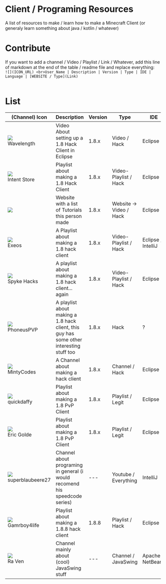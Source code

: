 # Client / Programing Resources
A list of resources to make / learn how to make a Minecraft Client (or generaly learn something about java / kotlin / whatever)


# Contribute
If you want to add a channel / Video / Playlist / Link / Whatever, add this line of markdown at the end of the table / readme file and replace everything:<br> `![](ICON_URL) <br>User_Name | Description | Version | Type | IDE | Language | [WEBSITE / Type](Link)`
<br><br>

# List
(Channel) Icon | Description | Version | Type | IDE     | Language | Link  
---------------|-------------|---------|------|---------|----------|--------
![](https://yt3.ggpht.com/ytc/AKedOLSmI173tX3mqD1G3xnvWXwzlXE8v5VNuSo37cF1=s48-c-k-c0x00ffffff-no-rj) <br>Wavelength | Video About setting up a 1.8 Hack Client in Eclipse  | 1.8.x   | Video / Hack | Eclipse | English | [Youtube](https://www.youtube.com/watch?v=LSKu_zhPKc8)
![](https://yt3.ggpht.com/ytc/AKedOLT-HCSLBGBF0ksHBb-B7-q-4pE8G1EpMZlacA5Pnw=s48-c-k-c0x00ffffff-no-rj) <br>Intent Store | Playlist about making a 1.8 Hack Client | 1.8.x | Video-Playlist / Hack | Eclipse | English | [Youtube / Playlist](https://www.youtube.com/watch?v=n33Ig58s9YQ&list=PLhgpmtS-kfPfoXwj-LlgavSXr3AoTnZ34)
![](https://www.javazoneyt.com/resources/FBASD.png) | Website with a list of Tutorials this person made | 1.8.x | Website -> Video / Hack | Eclipse | German | [Website / Youtube](https://www.javazoneyt.com/contact-us.php)
![](https://yt3.ggpht.com/RPJnVhWjHDKhKfmz6Q6aqzJCIjeso_kp_YfyT36Jh_X5uq2bH0UX0YDDTlJDD81rImi7AtiE=s88-c-k-c0x00ffffff-no-rj) <br>Exeos | A Playlist about making a 1.8 hack client | 1.8.x | Video-Playlist / Hack | Eclipse / IntelliJ | English | [Youtube / Playlist](https://www.youtube.com/watch?v=2mCopCAnr0M&list=PLIgYcIdtJA2rhKKlUFQg9-1d7E7wZekSW)
![](https://yt3.ggpht.com/ytc/AKedOLTiu0MNRj2Nem0nNVHOe487vykk3h7zJ39vWnvsvQ=s48-c-k-c0x00ffffff-no-rj) <br>Spyke Hacks | A playlist about making a 1.8 hack client... again | 1.8.x | Video-Playlist / Hack | Eclipse | English | [Youtube / Playlist](https://www.youtube.com/watch?v=Jcb4sRsuwG4&list=PL1zD73Ce7lQLERB83pbNSe0XcKjvGDZfB)
![](https://yt3.ggpht.com/ytc/AKedOLRYKe_wcKcQvoSIlvp2Ltk83nekzElSHTEXioVu=s88-c-k-c0x00ffffff-no-rj) <br>PhoneusPVP | A playlist about making a 1.8 hack client, this guy has some other interesting stuff too | 1.8.x | Hack | ? | German | [Youtube / Playlist](https://www.youtube.com/watch?v=MwcabYjsRw0&list=PLghcvf6xWA9Byvo7eXxRn5PTXULW7smh8)
![](https://yt3.ggpht.com/ytc/AKedOLQ4YdmVsHYTlBFeSwQGhhpNgvK8XtgCGnfrQW1b=s88-c-k-c0x00ffffff-no-rj) <br>MintyCodes | A Channel about making a hack client | 1.8.x | Channel / Hack | Eclipse | English | [Youtube / Channel](https://www.youtube.com/c/MintyCodes)
![](https://yt3.ggpht.com/9zWVMvjP-3cO4l1CBH8Vw-4MUvrjlC5yBVLe1Eiq00maNamXuVvR9kkmjm5DUefNA5AB2b3Y=s88-c-k-c0x00ffffff-no-rj) <br>quickdaffy | Playlist about making a 1.8 PvP Client | 1.8.x | Playlist / Legit | Eclipse | English | [Youtube / Playlist](https://www.youtube.com/watch?v=v4F4S8VDExU&list=PLs750S6WtgLNVw2zWfvSKuix6QHVuMORZ)
![](https://yt3.ggpht.com/ytc/AKedOLSz_7_PNB9c341H0ClUMC6Y1L4MeP57CFrpHB8L3Q=s48-c-k-c0x00ffffff-no-rj) <br>Eric Golde | Playlist about making a 1.8 PvP Client | 1.8.x | Playlist / Legit | Eclipse | English | [Youtube / Playlist](https://www.youtube.com/watch?v=gNBFMTE91hU&list=PLxbv-Ej1VQMQS9M2qnmEQtp-qL3xcA4ua)
![](https://yt3.ggpht.com/ytc/AKedOLS6lCaqRoyykmAwcH3za-wdEsCE8WAsBtOcORH-=s88-c-k-c0x00ffffff-no-rj) <br>superblaubeere27 | Channel about programing in general (i would recomend his speedcode series) | --- | Youtube / Everything | IntelliJ | English | [Youtube / Channel](https://www.youtube.com/c/superblaubeere27)
![](https://yt3.ggpht.com/ytc/AKedOLR-77oj6cSdOir0JgYKm0XGaLLsi69H5CBMVa7l6g=s88-c-k-c0x00ffffff-no-rj) <br>Gamrboy4life | Playlist about making a 1.8.8 hack client | 1.8.8 | Playlist / Hack | Eclipse | English | [Youtube / Playlist](https://www.youtube.com/watch?v=gAnKayOB90o&list=PLAotXNid8EBa0ZB0EQYuw5XnZdrN1C55s)
![](https://yt3.ggpht.com/GJtK3zZB-CbPFE5MZM2xbnlt6FVo-9TuiRRvdmypoGhT4fChKXdfyoqdfwI-EAVbSwmSkn-8TQ=s48-c-k-c0x00ffffff-no-rj) <br>Ra Ven | Channel mainly about (cool) JavaSwing stuff | --- | Channel / JavaSwing | Apache NetBeans | --- (no voices) | [Youtube / Channel](https://www.youtube.com/c/HelloWorld-Raven)
